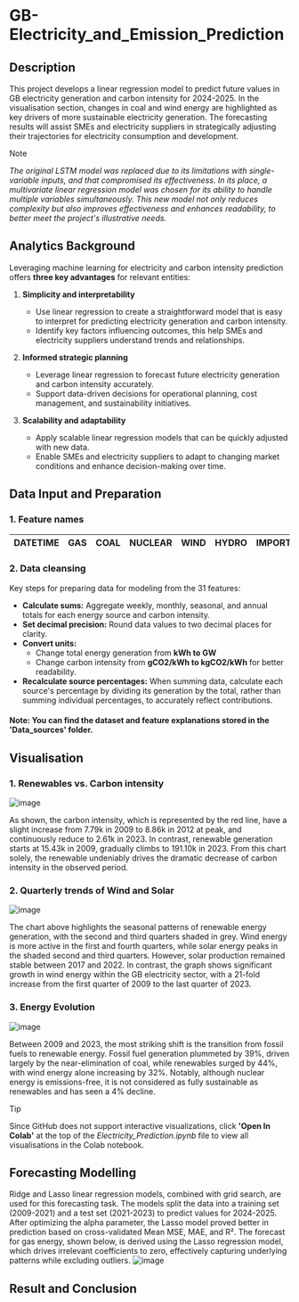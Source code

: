 # GB-Electricity_and_Emission_Prediction

## Description 
This project develops a linear regression model to predict future values in GB electricity generation and carbon intensity for 2024-2025. In the visualisation section, changes in coal and wind energy are highlighted as key drivers of more sustainable electricity generation. The forecasting results will assist SMEs and electricity suppliers in strategically adjusting their trajectories for electricity consumption and development.

> [!NOTE]
> *The original LSTM model was replaced due to its limitations with single-variable inputs, and that compromised its effectiveness. In its place, a multivariate linear regression model was chosen for its ability to handle multiple variables simultaneously. This new model not only reduces complexity but also improves effectiveness and enhances readability, to better meet the project's illustrative needs.*

## Analytics Background
Leveraging machine learning for electricity and carbon intensity prediction offers **three key advantages** for relevant entities:

1. **Simplicity and interpretability**
   - Use linear regression to create a straightforward model that is easy to interpret for predicting electricity generation and carbon intensity.
   - Identify key factors influencing outcomes, this help SMEs and electricity suppliers understand trends and relationships.

2. **Informed strategic planning**
   - Leverage linear regression to forecast future electricity generation and carbon intensity accurately.
   - Support data-driven decisions for operational planning, cost management, and sustainability initiatives.

3. **Scalability and adaptability**
   - Apply scalable linear regression models that can be quickly adjusted with new data.
   - Enable SMEs and electricity suppliers to adapt to changing market conditions and enhance decision-making over time.

## Data Input and Preparation

### 1. Feature names
| DATETIME   | GAS  | COAL | NUCLEAR | WIND | HYDRO | IMPORTS | BIOMASS | OTHER | SOLAR | STORAGE | GENERATION | CARBON_INTENSITY | LOW_CARBON | ZERO_CARBON | RENEWABLE | FOSSIL | GAS_perc | COAL_perc | NUCLEAR_perc | WIND_perc | HYDRO_perc | IMPORTS_perc | BIOMASS_perc | OTHER_perc | SOLAR_perc | STORAGE_perc | GENERATION_perc | LOW_CARBON_perc | ZERO_CARBON_perc | RENEWABLE_perc | FOSSIL_perc |
|------------|------|------|---------|------|-------|---------|---------|-------|-------|---------|------------|------------------|------------|-------------|-----------|--------|----------|-----------|--------------|-----------|------------|--------------|-------------|------------|------------|--------------|----------------|-----------------|----------------|---------------|--------------|

### 2. Data cleansing  
Key steps for preparing data for modeling from the 31 features:

- **Calculate sums:** Aggregate weekly, monthly, seasonal, and annual totals for each energy source and carbon intensity.
- **Set decimal precision:** Round data values to two decimal places for clarity.
- **Convert units:**
  - Change total energy generation from **kWh to GW**
  - Change carbon intensity from **gCO2/kWh to kgCO2/kWh** for better readability.
- **Recalculate source percentages:** When summing data, calculate each source's percentage by dividing its generation by the total, rather than summing individual percentages, to accurately reflect contributions.

#### Note: You can find the dataset and feature explanations stored in the 'Data_sources' folder.

## Visualisation

### 1. Renewables vs. Carbon intensity
![image](https://github.com/user-attachments/assets/232796e3-7a3f-4f87-89fa-25c55aeceddb)

As shown, the carbon intensity, which is represented by the red line, have a slight increase from 7.79k in 2009 to 8.86k in 2012 at peak, and continuously reduce to 2.61k in 2023. In contrast, renewable generation starts at 15.43k in 2009, gradually climbs to 191.10k in 2023. From this chart solely, the renewable undeniably drives the dramatic decrease of carbon intensity in the observed period.

### 2. Quarterly trends of Wind and Solar
![image](https://github.com/user-attachments/assets/a9ebb1e6-084b-4676-965a-9faeeaf4b35f)

The chart above highlights the seasonal patterns of renewable energy generation, with the second and third quarters shaded in grey. Wind energy is more active in the first and fourth quarters, while solar energy peaks in the shaded second and third quarters. However, solar production remained stable between 2017 and 2022. In contrast, the graph shows significant growth in wind energy within the GB electricity sector, with a 21-fold increase from the first quarter of 2009 to the last quarter of 2023.

### 3. Energy Evolution
![image](https://github.com/user-attachments/assets/f9f0824c-26ad-4574-9c71-e67a9d5b10d5)

Between 2009 and 2023, the most striking shift is the transition from fossil fuels to renewable energy. Fossil fuel generation plummeted by 39%, driven largely by the near-elimination of coal, while renewables surged by 44%, with wind energy alone increasing by 32%. Notably, although nuclear energy is emissions-free, it is not considered as fully sustainable as renewables and has seen a 4% decline.

> [!TIP]
> Since GitHub does not support interactive visualizations, click **'Open In Colab'** at the top of the *Electricity_Prediction.ipynb* file to view all visualisations in the Colab notebook.

## Forecasting Modelling

Ridge and Lasso linear regression models, combined with grid search, are used for this forecasting task. The models split the data into a training set (2009-2021) and a test set (2021-2023) to predict values for 2024-2025. After optimizing the alpha parameter, the Lasso model proved better in prediction based on cross-validated Mean MSE, MAE, and R². The forecast for gas energy, shown below, is derived using the Lasso regression model, which drives irrelevant coefficients to zero, effectively capturing underlying patterns while excluding outliers.
![image](https://github.com/user-attachments/assets/a3078a06-45b2-4f4f-945d-e1d7da2b86db)

## Result and Conclusion

